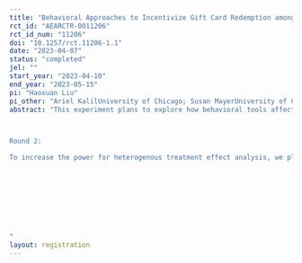 ```yaml
---
title: "Behavioral Approaches to Incentivize Gift Card Redemption among Kindergarteners' Parents in Chicago"
rct_id: "AEARCTR-0011206"
rct_id_num: "11206"
doi: "10.1257/rct.11206-1.1"
date: "2023-04-07"
status: "completed"
jel: ""
start_year: "2023-04-10"
end_year: "2023-05-15"
pi: "Haoxuan Liu"
pi_other: "Ariel KalilUniversity of Chicago; Susan MayerUniversity of Chicago"
abstract: "This experiment plans to explore how behavioral tools affect parents' redemption rate of an online gift card. From 2021 to 2022, the Early Investment Project (EIP) by us, the Behavioral Insights and Parenting Lab at the University of Chicago, surveyed around 2000 parents with kindergarteners in the Chicago Public School system. For parents who completed the survey, we offered them a $20 gift card through an online gift card platform. We also provided $89 to a subset of parents who won the raffle from one survey question. By March 2023, we found out that, among 1932 parents in the EIP survey sample, 887 parents had yet to redeem the gift cards. To increase the gift card redemption rate with two behavioral approaches, we plan to separate these parents into two treatment groups and one control group. All groups will receive brief information through text messages and emails about the gift card with a link. Besides, one treatment group will receive a short sentence that encourages them to buy something for their children with the gift card. The other treatment group will receive a short sentence that phrases the gift card's value to an equivalent hourly wage. We will send these text messages and emails once a week for four consecutive weeks. We are interested in comparing the redemption rate among groups and its heterogeneity by baseline parental characteristics.

Round 2:
To increase the power for heterogenous treatment effect analysis, we plan to add another 312 parents who did not redeem the git card from a different project, AboutTime Experiment 1 and RCT. These 312 parents will be evenly split into the control group and the treatment group which will receive a short sentence that encourages them to buy something for their children with the gift card. Other experiment design and analysis remain the same.




"
layout: registration
---
```


